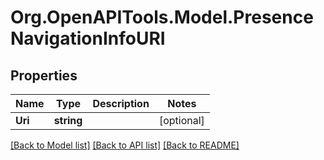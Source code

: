 
# Org.OpenAPITools.Model.PresenceNavigationInfoURI

## Properties

Name | Type | Description | Notes
------------ | ------------- | ------------- | -------------
**Uri** | **string** |  | [optional] 

[[Back to Model list]](../README.md#documentation-for-models)
[[Back to API list]](../README.md#documentation-for-api-endpoints)
[[Back to README]](../README.md)


